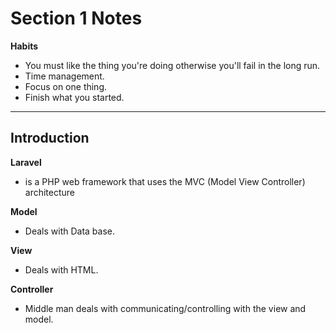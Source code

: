 # Section 1 Notes

**Habits**

- You must like the thing you're doing otherwise you'll fail in the long run.
- Time management.
- Focus on one thing.
- Finish what you started.

<hr>

## Introduction

**Laravel**

- is a PHP web framework that uses the MVC (Model View Controller) architecture

**Model**

- Deals with Data base.

**View**

- Deals with HTML.

**Controller**

- Middle man deals with communicating/controlling with the view and model.
